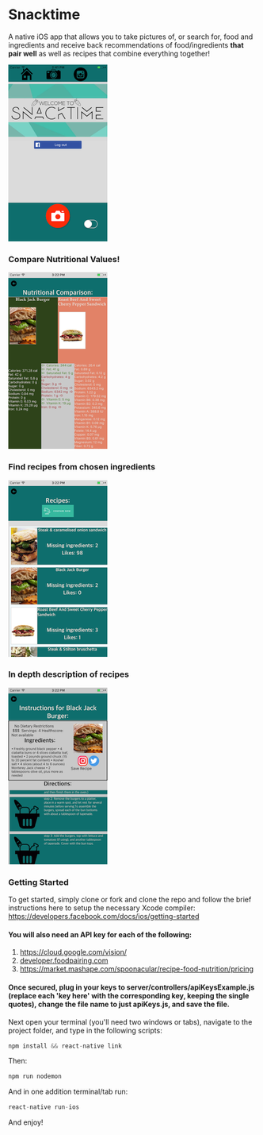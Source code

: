# Snacktime
A native iOS app that allows you to take pictures of, or search for, food and ingredients and receive back recommendations of food/ingredients <strong>that pair well</strong> as well as recipes that combine everything together!

![alt tag](./public/welcomePage.png)

### Compare Nutritional Values!

![alt tag](./public/compareNutritionalValuesPage.png)

### Find recipes from chosen ingredients

![alt tag](./public/recipesPage.png)

### In depth description of recipes

![alt tag](./public/recipePage.png)

### Getting Started
To get started, simply clone or fork and clone the repo and follow the brief instructions here to setup the necessary Xcode compiler: https://developers.facebook.com/docs/ios/getting-started

#### You will also need an API key for each of the following:

1. https://cloud.google.com/vision/
2. <a href="developer.foodpairing.com">developer.foodpairing.com</a>
3. https://market.mashape.com/spoonacular/recipe-food-nutrition/pricing

#### Once secured, plug in your keys to server/controllers/apiKeysExample.js (replace each 'key here' with the corresponding key, keeping the single quotes), change the file name to just apiKeys.js, and save the file.

Next open your terminal (you'll need two windows or tabs), navigate to the project folder, and type in the following scripts:

```javascript
npm install && react-native link
```

Then:
```javascript
npm run nodemon
```

And in one addition terminal/tab run:
```javascript
react-native run-ios
```

And enjoy!
